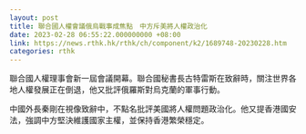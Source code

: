 ```yaml
---
layout: post
title: 聯合國人權會議俄烏戰事成焦點　中方斥美將人權政治化
date: 2023-02-28 06:55:22.000000000 +08:00
link: https://news.rthk.hk/rthk/ch/component/k2/1689748-20230228.htm
categories: rthk
---
```


聯合國人權理事會新一屆會議開幕。聯合國秘書長古特雷斯在致辭時，關注世界各地人權發展正在倒退，他又批評俄羅斯對烏克蘭的軍事行動。

中國外長秦剛在視像致辭中，不點名批評美國將人權問題政治化。他又提香港國安法，強調中方堅決維護國家主權，並保持香港繁榮穩定。
